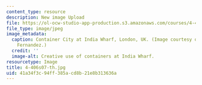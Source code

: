 ```yaml
---
content_type: resource
description: New image Upload
file: https://ol-ocw-studio-app-production.s3.amazonaws.com/courses/4-406-ecologies-of-construction-spring-2007/41a34f3c94ff385acd8b21e8b313636a_4-406s07-th.jpg
file_type: image/jpeg
image_metadata:
  caption: Container City at India Wharf, London, UK. (Image courtesy of Prof. John
    Fernandez.)
  credit: ''
  image-alt: Creative use of containers at India Wharf.
resourcetype: Image
title: 4-406s07-th.jpg
uid: 41a34f3c-94ff-385a-cd8b-21e8b313636a
---
```

